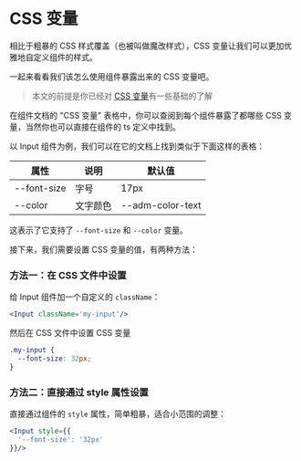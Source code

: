 # CSS 变量

相比于粗暴的 CSS 样式覆盖（也被叫做魔改样式），CSS 变量让我们可以更加优雅地自定义组件的样式。

一起来看看我们该怎么使用组件暴露出来的 CSS 变量吧。

> 本文的前提是你已经对 [CSS 变量](https://developer.mozilla.org/zh-CN/docs/Web/CSS/Using_CSS_custom_properties)有一些基础的了解

在组件文档的 "CSS 变量" 表格中，你可以查阅到每个组件暴露了都哪些 CSS 变量，当然你也可以直接在组件的 ts 定义中找到。

以 Input 组件为例，我们可以在它的文档上找到类似于下面这样的表格：

| 属性        | 说明     | 默认值           |
| ----------- | -------- | ---------------- |
| --font-size | 字号     | 17px             |
| --color     | 文字颜色 | --adm-color-text |

这表示了它支持了 `--font-size` 和 `--color` 变量。

接下来，我们需要设置 CSS 变量的值，有两种方法：

### 方法一：在 CSS 文件中设置

给 Input 组件加一个自定义的 `className`：

```jsx
<Input className='my-input'/>
```

然后在 CSS 文件中设置 CSS 变量

```css
.my-input {
  --font-size: 32px;
}
```

### 方法二：直接通过 style 属性设置

直接通过组件的 `style` 属性，简单粗暴，适合小范围的调整：

```jsx
<Input style={{
  '--font-size': '32px'
}}/>
```
